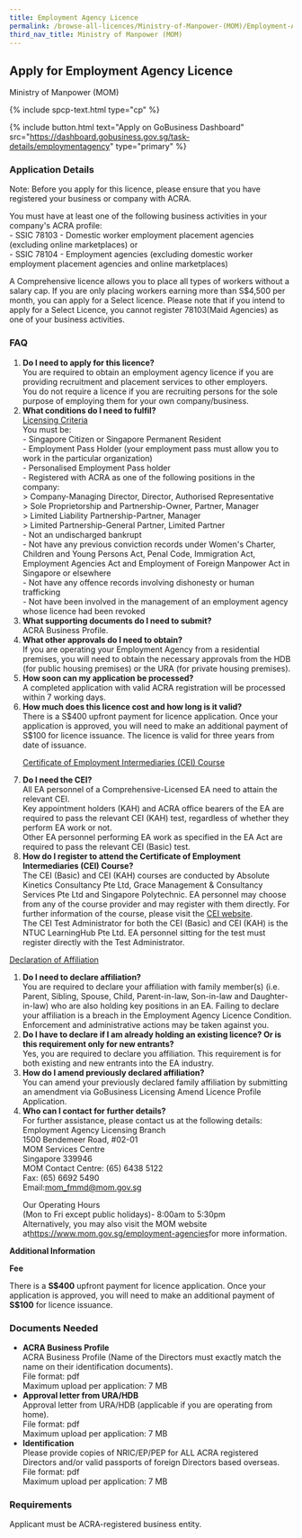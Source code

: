 ```yaml
---
title: Employment Agency Licence
permalink: /browse-all-licences/Ministry-of-Manpower-(MOM)/Employment-Agency-Licence
third_nav_title: Ministry of Manpower (MOM)
---
```


## Apply for Employment Agency Licence

Ministry of Manpower (MOM)

{% include spcp-text.html type="cp" %}

{% include button.html text="Apply on GoBusiness Dashboard" src="https://dashboard.gobusiness.gov.sg/task-details/employmentagency" type="primary" %}

<H3>Application Details</H3>

<p>Note: Before you apply for this licence, please ensure that you have registered your business or company with ACRA.</p>
<p>You must have at least one of the following business activities in your company's ACRA profile:<br>
- SSIC 78103 - Domestic worker employment placement agencies (excluding online marketplaces) or<br>
- SSIC 78104 - Employment agencies (excluding domestic worker employment placement agencies and online marketplaces)</p>
<p>A Comprehensive licence allows you to place all types of workers without a salary cap. If you are only placing workers earning more than S$4,500 per month, you can apply for a Select licence. Please note that if you intend to apply for a Select Licence, you cannot register 78103(Maid Agencies) as one of your business activities.</p>
<H3>FAQ</H3>
<OL>
<li><Strong>Do I need to apply for this licence?</Strong><br>
You are required to obtain an employment agency licence if you are providing recruitment and placement services to other employers.<br>
You do not require a licence if you are recruiting persons for the sole purpose of employing them for your own company/business.</li>
<li><Strong>What conditions do I need to fulfil?</Strong><br>
<u>Licensing Criteria</u><br>
You must be:<br>
- Singapore Citizen or Singapore Permanent Resident<br>
- Employment Pass Holder (your employment pass must allow you to work in the particular organization)<br>
- Personalised Employment Pass holder<br>
- Registered with ACRA as one of the following positions in the company:<br>
> Company-Managing Director, Director, Authorised Representative<br>
> Sole Proprietorship and Partnership-Owner, Partner, Manager<br>
> Limited Liability Partnership-Partner, Manager<br>
> Limited Partnership-General Partner, Limited Partner<br>
- Not an undischarged bankrupt<br>
- Not have any previous conviction records under Women's Charter, Children and Young Persons Act, Penal Code, Immigration Act, Employment Agencies Act and Employment of Foreign Manpower Act in Singapore or elsewhere<br>
- Not have any offence records involving dishonesty or human trafficking<br>
- Not have been involved in the management of an employment agency whose licence had been revoked</li>
<li><Strong>What supporting documents do I need to submit?</Strong><br>
ACRA Business Profile.</li>
<li><Strong>What other approvals do I need to obtain?</Strong><br>
If you are operating your Employment Agency from a residential premises, you will need to obtain the necessary approvals from the HDB (for public housing premises) or the URA (for private housing premises).</li>
<li><Strong>How soon can my application be processed?</Strong><br>
A completed application with valid ACRA registration will be processed within 7 working days.</li>
<li><Strong>How much does this licence cost and how long is it valid?</Strong><br>
There is a S$400 upfront payment for licence application. Once your application is approved, you will need to make an additional payment of S$100 for licence issuance. The licence is valid for three years from date of issuance.</li>
<p><u>Certificate of Employment Intermediaries (CEI) Course</u></p>
<li><Strong>Do I need the CEI?</Strong><br>
All EA personnel of a Comprehensive-Licensed EA need to attain the relevant CEI.<br>
Key appointment holders (KAH) and ACRA office bearers of the EA are required to pass the relevant CEI (KAH) test, regardless of whether they perform EA work or not.<br>
Other EA personnel performing EA work as specified in the EA Act are required to pass the relevant CEI (Basic) test.</li>
<li><Strong>How do I register to attend the Certificate of Employment Intermediaries (CEI) Course?</Strong><br>
The CEI (Basic) and CEI (KAH) courses are conducted by Absolute Kinetics Consultancy Pte Ltd, Grace Management & Consultancy Services Pte Ltd and Singapore Polytechnic. EA personnel may choose from any of the course provider and may register with them directly. For further information of the course, please visit the <a href="http://www.mom.gov.sg/foreign-manpower/employment-agencies/Pages/CEI.aspx" target="_blank" rel="noopener">CEI website</a>.<br>
The CEI Test Administrator for both the CEI (Basic) and CEI (KAH) is the NTUC LearningHub Pte Ltd. EA personnel sitting for the test must register directly with the Test Administrator.</li>
</ol> 
<p><u>Declaration of Affiliation</u></p>
<ol>
<li><Strong>Do I need to declare affiliation?</Strong><br>
You are required to declare your affiliation with family member(s) (i.e. Parent, Sibling, Spouse, Child, Parent-in-law, Son-in-law and Daughter-in-law) who are also holding key positions in an EA. Failing to declare your affiliation is a breach in the Employment Agency Licence Condition. Enforcement and administrative actions may be taken against you.</li>
<li><Strong>Do I have to declare if I am already holding an existing licence? Or is this requirement only for new entrants?</Strong><br>
Yes, you are required to declare you affiliation. This requirement is for both existing and new entrants into the EA industry.</li>
<li><Strong>How do I amend previously declared affiliation?</Strong><br>
You can amend your previously declared family affiliation by submitting an amendment via GoBusiness Licensing Amend Licence Profile Application.</li>
<li><Strong>Who can I contact for further details?</Strong><br>
For further assistance, please contact us at the following details:<br>
Employment Agency Licensing Branch<br>
1500 Bendemeer Road, #02-01<br>
MOM Services Centre<br>
Singapore 339946<br>
MOM Contact Centre: (65) 6438 5122<br>
Fax: (65) 6692 5490<br>
Email:<a href="mailto:mom_fmmd@mom.gov.sg">mom_fmmd@mom.gov.sg</a>
<p>Our Operating Hours<br>
(Mon to Fri except public holidays)- 8:00am to 5:30pm<br>
Alternatively, you may also visit the MOM website at<a href="https://www.mom.gov.sg/employment-agencies" target="_blank" rel="noopener">https://www.mom.gov.sg/employment-agencies</a>for more information.</p></li>
</ol>

<strong>Additional Information</strong>

<p><strong>Fee</strong></p>
<p>There is a <strong>S$400</strong> upfront payment for licence application. Once your application is approved, you will need to make an additional payment of <strong>S$100</strong> for licence issuance.</p>

<H3>Documents Needed</H3>

<ul>
<li><strong>ACRA Business Profile</strong><br>
ACRA Business Profile (Name of the Directors must exactly match the name on their identification documents).<br>
File format: pdf<br>
Maximum upload per application: 7 MB</li>
<li><strong>Approval letter from URA/HDB</strong><br>
Approval letter from URA/HDB (applicable if you are operating from home).<br>
File format: pdf<br>
Maximum upload per application: 7 MB</li>
<li><strong>Identification</strong><br>
Please provide copies of NRIC/EP/PEP for ALL ACRA registered Directors and/or valid passports of foreign Directors based overseas.<br>
File format: pdf<br>
Maximum upload per application: 7 MB</li>
</ul>

<H3>Requirements</H3>

<p>Applicant must be ACRA-registered business entity.</p>

